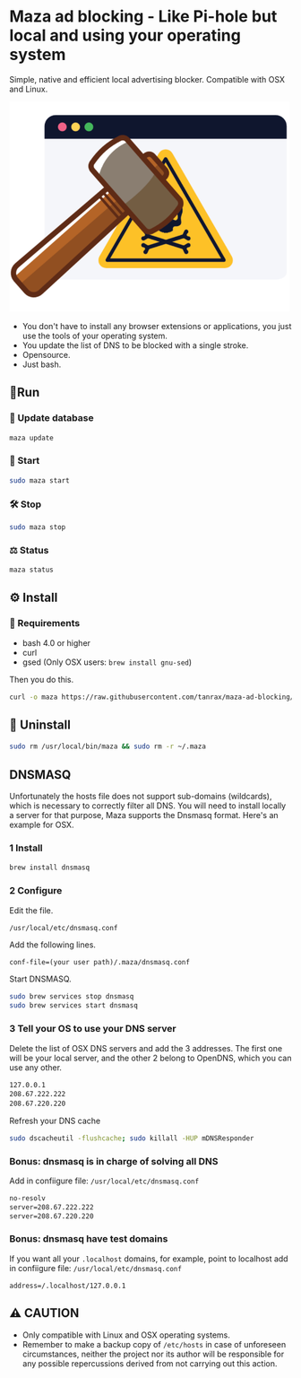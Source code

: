 # Maza ad blocking - Like Pi-hole but local and using your operating system

Simple, native and efficient local advertising blocker. Compatible with OSX and Linux.

<img alt="maza logo" src="media/maza.png" width="500">

- You don't have to install any browser extensions or applications, you just use the tools of your operating system.
- You update the list of DNS to be blocked with a single stroke.
- Opensource.
- Just bash.

## 🏃‍Run

### 📡 Update database 

``` bash
maza update 
```

### 🔨 Start

``` bash
sudo maza start 
```

### 🛠 Stop

``` bash
sudo maza stop 
```

### ⚖️ Status

``` bash
maza status 
```

## ⚙️ Install 

### 👀 Requirements 

- bash 4.0 or higher
- curl
- gsed (Only OSX users: `brew install gnu-sed`)

Then you do this.

``` bash
curl -o maza https://raw.githubusercontent.com/tanrax/maza-ad-blocking/master/maza && chmod +x maza && sudo mv maza /usr/local/bin
```

## 🔪 Uninstall

``` bash
sudo rm /usr/local/bin/maza && sudo rm -r ~/.maza
```

## DNSMASQ

Unfortunately the hosts file does not support sub-domains (wildcards), which is necessary to correctly filter all DNS. You will need to install locally a server for that purpose, Maza supports the Dnsmasq format. Here's an example for OSX.

### 1 Install

```bash
brew install dnsmasq
```

### 2 Configure

Edit the file.

```
/usr/local/etc/dnsmasq.conf
```

Add the following lines.

```
conf-file=(your user path)/.maza/dnsmasq.conf
```

Start DNSMASQ.

```bash
sudo brew services stop dnsmasq
sudo brew services start dnsmasq
```

### 3 Tell your OS to use your DNS server

Delete the list of OSX DNS servers and add the 3 addresses. The first one will be your local server, and the other 2 belong to OpenDNS, which you can use any other.

```bash
127.0.0.1
208.67.222.222
208.67.220.220
```

Refresh your DNS cache

```bash
sudo dscacheutil -flushcache; sudo killall -HUP mDNSResponder
```

### Bonus: dnsmasq is in charge of solving all DNS

Add in confiigure file: `/usr/local/etc/dnsmasq.conf`

```
no-resolv
server=208.67.222.222
server=208.67.220.220
```

### Bonus: dnsmasq have test domains

If you want all your `.localhost` domains, for example, point to localhost add in confiigure file: `/usr/local/etc/dnsmasq.conf`

```
address=/.localhost/127.0.0.1
```

## ⚠️ CAUTION

- Only compatible with Linux and OSX operating systems.
- Remember to make a backup copy of `/etc/hosts` in case of unforeseen circumstances, neither the project nor its author will be responsible for any possible repercussions derived from not carrying out this action.
